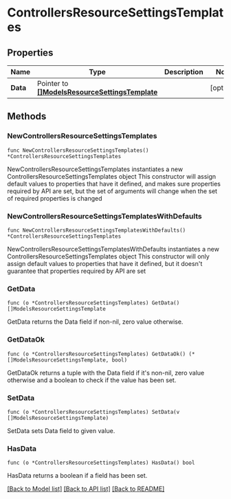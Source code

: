 # ControllersResourceSettingsTemplates

## Properties

Name | Type | Description | Notes
------------ | ------------- | ------------- | -------------
**Data** | Pointer to [**[]ModelsResourceSettingsTemplate**](ModelsResourceSettingsTemplate.md) |  | [optional] 

## Methods

### NewControllersResourceSettingsTemplates

`func NewControllersResourceSettingsTemplates() *ControllersResourceSettingsTemplates`

NewControllersResourceSettingsTemplates instantiates a new ControllersResourceSettingsTemplates object
This constructor will assign default values to properties that have it defined,
and makes sure properties required by API are set, but the set of arguments
will change when the set of required properties is changed

### NewControllersResourceSettingsTemplatesWithDefaults

`func NewControllersResourceSettingsTemplatesWithDefaults() *ControllersResourceSettingsTemplates`

NewControllersResourceSettingsTemplatesWithDefaults instantiates a new ControllersResourceSettingsTemplates object
This constructor will only assign default values to properties that have it defined,
but it doesn't guarantee that properties required by API are set

### GetData

`func (o *ControllersResourceSettingsTemplates) GetData() []ModelsResourceSettingsTemplate`

GetData returns the Data field if non-nil, zero value otherwise.

### GetDataOk

`func (o *ControllersResourceSettingsTemplates) GetDataOk() (*[]ModelsResourceSettingsTemplate, bool)`

GetDataOk returns a tuple with the Data field if it's non-nil, zero value otherwise
and a boolean to check if the value has been set.

### SetData

`func (o *ControllersResourceSettingsTemplates) SetData(v []ModelsResourceSettingsTemplate)`

SetData sets Data field to given value.

### HasData

`func (o *ControllersResourceSettingsTemplates) HasData() bool`

HasData returns a boolean if a field has been set.


[[Back to Model list]](../README.md#documentation-for-models) [[Back to API list]](../README.md#documentation-for-api-endpoints) [[Back to README]](../README.md)


